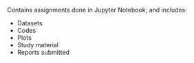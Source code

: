Contains assignments done in Jupyter Notebook; and includes:
  - Datasets
  - Codes
  - Plots
  - Study material
  - Reports submitted
